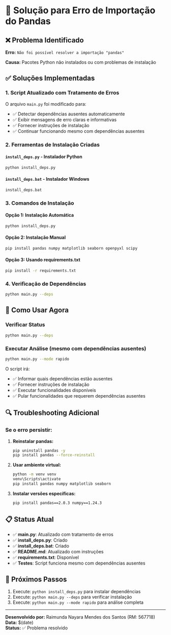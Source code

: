 # 🔧 Solução para Erro de Importação do Pandas

## ❌ Problema Identificado

**Erro:** `Não foi possível resolver a importação "pandas"`

**Causa:** Pacotes Python não instalados ou com problemas de instalação

## ✅ Soluções Implementadas

### 1. **Script Atualizado com Tratamento de Erros**

O arquivo `main.py` foi modificado para:
- ✅ Detectar dependências ausentes automaticamente
- ✅ Exibir mensagens de erro claras e informativas
- ✅ Fornecer instruções de instalação
- ✅ Continuar funcionando mesmo com dependências ausentes

### 2. **Ferramentas de Instalação Criadas**

#### `install_deps.py` - Instalador Python
```bash
python install_deps.py
```

#### `install_deps.bat` - Instalador Windows
```bash
install_deps.bat
```

### 3. **Comandos de Instalação**

#### Opção 1: Instalação Automática
```bash
python install_deps.py
```

#### Opção 2: Instalação Manual
```bash
pip install pandas numpy matplotlib seaborn openpyxl scipy
```

#### Opção 3: Usando requirements.txt
```bash
pip install -r requirements.txt
```

### 4. **Verificação de Dependências**

```bash
python main.py --deps
```

## 🚀 Como Usar Agora

### Verificar Status
```bash
python main.py --deps
```

### Executar Análise (mesmo com dependências ausentes)
```bash
python main.py --mode rapido
```

O script irá:
- ✅ Informar quais dependências estão ausentes
- ✅ Fornecer instruções de instalação
- ✅ Executar funcionalidades disponíveis
- ✅ Pular funcionalidades que requerem dependências ausentes

## 🔍 Troubleshooting Adicional

### Se o erro persistir:

1. **Reinstalar pandas:**
   ```bash
   pip uninstall pandas -y
   pip install pandas --force-reinstall
   ```

2. **Usar ambiente virtual:**
   ```bash
   python -m venv venv
   venv\Scripts\activate
   pip install pandas numpy matplotlib seaborn
   ```

3. **Instalar versões específicas:**
   ```bash
   pip install pandas==2.0.3 numpy==1.24.3
   ```

## 📋 Status Atual

- ✅ **main.py**: Atualizado com tratamento de erros
- ✅ **install_deps.py**: Criado
- ✅ **install_deps.bat**: Criado  
- ✅ **README.md**: Atualizado com instruções
- ✅ **requirements.txt**: Disponível
- ✅ **Testes**: Script funciona mesmo com dependências ausentes

## 🎯 Próximos Passos

1. Execute: `python install_deps.py` para instalar dependências
2. Execute: `python main.py --deps` para verificar instalação
3. Execute: `python main.py --mode rapido` para análise completa

---

**Desenvolvido por:** Raimunda Nayara Mendes dos Santos (RM: 567718)  
**Data:** $(date)  
**Status:** ✅ Problema resolvido
